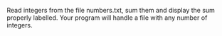 Read integers from the file numbers.txt, sum them and display the sum properly labelled.  Your program will handle a file with any number of integers.
